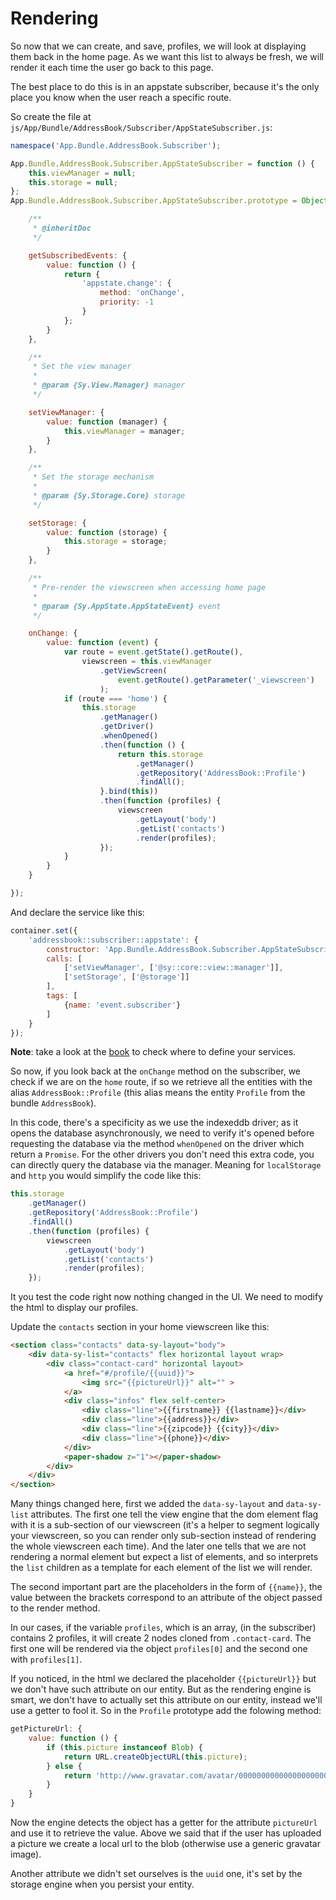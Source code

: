 # Rendering

So now that we can create, and save, profiles, we will look at displaying them back in the home page. As we want this list to always be fresh, we will render it each time the user go back to this page.

The best place to do this is in an appstate subscriber, because it's the only place you know when the user reach a specific route.

So create the file at `js/App/Bundle/AddressBook/Subscriber/AppStateSubscriber.js`:

```js
namespace('App.Bundle.AddressBook.Subscriber');

App.Bundle.AddressBook.Subscriber.AppStateSubscriber = function () {
    this.viewManager = null;
    this.storage = null;
};
App.Bundle.AddressBook.Subscriber.AppStateSubscriber.prototype = Object.create(Sy.EventSubscriberInterface.prototype, {

    /**
     * @inheritDoc
     */

    getSubscribedEvents: {
        value: function () {
            return {
                'appstate.change': {
                    method: 'onChange',
                    priority: -1
                }
            };
        }
    },

    /**
     * Set the view manager
     *
     * @param {Sy.View.Manager} manager
     */

    setViewManager: {
        value: function (manager) {
            this.viewManager = manager;
        }
    },

    /**
     * Set the storage mechanism
     *
     * @param {Sy.Storage.Core} storage
     */

    setStorage: {
        value: function (storage) {
            this.storage = storage;
        }
    },

    /**
     * Pre-render the viewscreen when accessing home page
     *
     * @param {Sy.AppState.AppStateEvent} event
     */

    onChange: {
        value: function (event) {
            var route = event.getState().getRoute(),
                viewscreen = this.viewManager
                    .getViewScreen(
                        event.getRoute().getParameter('_viewscreen')
                    );
            if (route === 'home') {
                this.storage
                    .getManager()
                    .getDriver()
                    .whenOpened()
                    .then(function () {
                        return this.storage
                            .getManager()
                            .getRepository('AddressBook::Profile')
                            .findAll();
                    }.bind(this))
                    .then(function (profiles) {
                        viewscreen
                            .getLayout('body')
                            .getList('contacts')
                            .render(profiles);
                    });
            }
        }
    }

});
```
And declare the service like this:
```js
container.set({
    'addressbook::subscriber::appstate': {
        constructor: 'App.Bundle.AddressBook.Subscriber.AppStateSubscriber',
        calls: [
            ['setViewManager', ['@sy::core::view::manager']],
            ['setStorage', ['@storage']]
        ],
        tags: [
            {name: 'event.subscriber'}
        ]
    }
});
```
**Note**: take a look at the [book](../book/service-container.md) to check where to define your services.

So now, if you look back at the `onChange` method on the subscriber, we check if we are on the `home` route, if so we retrieve all the entities with the alias `AddressBook::Profile` (this alias means the entity `Profile` from the bundle `AddressBook`).

In this code, there's a specificity as we use the indexeddb driver; as it opens the database asynchronously, we need to verify it's opened before requesting the database via the method `whenOpened` on the driver which return a `Promise`. For the other drivers you don't need this extra code, you can directly query the database via the manager. Meaning for `localStorage` and `http` you would simplify the code like this:

```js
this.storage
    .getManager()
    .getRepository('AddressBook::Profile')
    .findAll()
    .then(function (profiles) {
        viewscreen
            .getLayout('body')
            .getList('contacts')
            .render(profiles);
    });
```

It you test the code right now nothing changed in the UI. We need to modify the html to display our profiles.

Update the `contacts` section in your home viewscreen like this:

```html
<section class="contacts" data-sy-layout="body">
    <div data-sy-list="contacts" flex horizontal layout wrap>
        <div class="contact-card" horizontal layout>
            <a href="#/profile/{{uuid}}">
                <img src="{{pictureUrl}}" alt="" >
            </a>
            <div class="infos" flex self-center>
                <div class="line">{{firstname}} {{lastname}}</div>
                <div class="line">{{address}}</div>
                <div class="line">{{zipcode}} {{city}}</div>
                <div class="line">{{phone}}</div>
            </div>
            <paper-shadow z="1"></paper-shadow>
        </div>
    </div>
</section>
```
Many things changed here, first we added the `data-sy-layout` and `data-sy-list` attributes. The first one tell the view engine that the dom element flag with it is a sub-section of our viewscreen (it's a helper to segment logically your viewscreen, so you can render only sub-section instead of rendering the whole viewscreen each time). And the later one tells that we are not rendering a normal element but expect a list of elements, and so interprets the `list` children as a template for each element of the list we will render.

The second important part are the placeholders in the form of `{{name}}`, the value between the brackets correspond to an attribute of the object passed to the render method.

In our cases, if the variable `profiles`, which is an array, (in the subscriber) contains 2 profiles, it will create 2 nodes cloned from `.contact-card`. The first one will be rendered via the object `profiles[0]` and the second one with `profiles[1]`.

If you noticed, in the html we declared the placeholder `{{pictureUrl}}` but we don't have such attribute on our entity. But as the rendering engine is smart, we don't have to actually set this attribute on our entity, instead we'll use a getter to fool it. So in the `Profile` prototype add the folowing method:

```js
getPictureUrl: {
    value: function () {
        if (this.picture instanceof Blob) {
            return URL.createObjectURL(this.picture);
        } else {
            return 'http://www.gravatar.com/avatar/00000000000000000000000000000000?s=125';
        }
    }
}
```
Now the engine detects the object has a getter for the attribute `pictureUrl` and use it to retrieve the value. Above we said that if the user has uploaded a picture we create a local url to the blob (otherwise use a generic gravatar image).

Another attribute we didn't set ourselves is the `uuid` one, it's set by the storage engine when you persist your entity.
